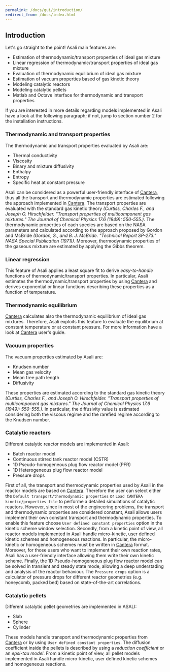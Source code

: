 ```yaml
---
permalink: /docs/gui/introduction/
redirect_from: /docs/index.html
---
```


## **Introduction**
Let's go straight to the point! Asali main features are:
* Estimation of thermodynamic/transport properties of ideal gas mixture
* Linear regression of thermodynamic/transport properties of ideal gas mixture
* Evaluation of thermodynamic equilibrium of ideal gas mixture
* Estimation of vacuum properties based of gas kinetic theory
* Modeling catalytic reactors
* Modeling catalytic pellets
* Matlab and Octave interface for thermodynamic and transport properties

If you are interested in  more details regarding models implemented in Asali have a look at the following paragraph; if not, jump to section number 2 for the installation instructions.
### Thermodynamic and transport properties
The thermodynamic and transport properties evaluated by Asali are:
* Thermal conductivity
* Viscosity
* Binary and mixture diffusivity
* Enthalpy
* Entropy
* Specific heat at constant pressure

Asali can be considered as a powerful user-friendly interface of  [Cantera](https://cantera.org/), thus all the transport and thermodynamic properties are estimated following the approach implemented in  [Cantera](https://cantera.org/). The transport properties are evaluated with the standard gas kinetic theory *(Curtiss, Charles F., and Joseph O. Hirschfelder. "Transport properties of multicomponent gas mixtures." The Journal of Chemical Physics 17.6 (1949): 550-555.)*. The thermodynamic properties of each species are based on the NASA parameters and calculated according to the approach proposed by Gordon and McBride *(Gordon, S., and B. J. McBride. "Technical Report SP-273." NASA Special Publication (1971))*. Moreover, thermodynamic properties of the gaseous mixture are estimated by applying the Gibbs theorem.
### Linear regression
This feature of Asali applies a least square fit to derive *easy-to-handle* functions of thermodynamic/transport properties. In particular, Asali estimates the thermodynamic/transport properties by using [Cantera](https://cantera.org/) and derives exponential or linear functions describing these properties as a function of temperature.
### Thermodynamic equilibrium
[Cantera](https://cantera.org/) calculates also the thermodynamic equilibrium of ideal gas mixtures. Therefore, Asali exploits this feature to evaluate the equilibrium at constant temperature or at constant pressure. For more information have a look at [Cantera](https://cantera.org/) user's guide.
### Vacuum properties
The vacuum properties estimated by Asali are:
* Knudsen number
* Mean gas velocity
* Mean free path length
* Diffusivity

These properties are estimated according to the standard gas kinetic theory *(Curtiss, Charles F., and Joseph O. Hirschfelder. "Transport properties of multicomponent gas mixtures." The Journal of Chemical Physics 17.6 (1949): 550-555.)*. In particular, the diffusivity value is estimated considering both the viscous regime and the rarefied regime according to the Knudsen number.
### Catalytic reactors
Different catalytic reactor models are implemented in Asali:
* Batch reactor model
* Continuous stirred tank reactor model (CSTR)
* 1D Pseudo-homogeneous plug flow reactor model (PFR)
* 1D Heterogeneous plug flow reactor model
* Pressure drops

First of all, the transport and thermodynamic properties used by Asali in the reactor models are based on [Cantera](https://cantera.org/). Therefore the user can select either the `Default transport/thermodynamic properties` or `Load CANTERA kinetic/properties file` to performe a detailed simulations of catalytic reactors. However, since in most of the engineering problems, the transport and thermodynamic properties are considered constant, Asali allows users implement their own constant transport and thermodynamic properties. To enable this feature choose `User defined constant properties` option in the kinetic scheme window selection.
Secondly, from a kinetic point of view, all reactor models implemented in Asali handle micro-kinetic, user defined kinetic schemes and homogeneous reactions. In particular, the micro-kinetic or homogeneous schemes must be written in [Cantera](https://cantera.org/) format. Moreover, for those users who want to implement their own reaction rates, Asali has a user-friendly interface allowing them write their own kinetic scheme.
Finally, the 1D Pseudo-homogeneous plug flow reactor model can be solved in transient and steady state mode, allowing a deep understading and analysis of the reactor behaviour.
The `Pressure drops` option is a calculator of pressure drops for different reactor geometries (e.g. honeycomb, packed bed) based on state-of-the-art correlations.
### Catalytic pellets
Different catalytic pellet geometries are implemented in ASALI:
* Slab
* Sphere
* Cylinder

These models handle transport and thermodynamic properties from [Cantera](https://cantera.org/) or by using `User defined constant properties`. The diffusion coefficient inside the pellets is described by using a *reduction coefficient* or an *epsi-tau model*. From a kinetic point of view, all pellet models implemented in Asali handle micro-kinetic, user defined kinetic schemes and homogeneous reactions.